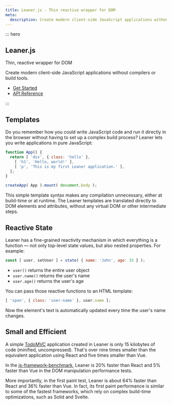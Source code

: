 ```yaml
---
title: Leaner.js - Thin reactive wrapper for DOM
meta:
  description: Create modern client-side JavaScript applications without compilers or build tools.
---
```


::: hero
<img src="/logo.svg" alt="">
<h2>Leaner.js</h2>
<p>Thin, reactive wrapper for DOM</p>
<p>Create modern client-side JavaScript applications without compilers or build tools.</p>
<ul>
  <li><a href="/guide/quick-start.html">Get Started<i class="i i-arrow-right"></i></a></li>
  <li><a href="/reference/">API Reference</a></li>
</ul>
:::

## Templates

Do you remember how you could write JavaScript code and run it directly in the browser without having to set up a complex build process? Leaner lets you write applications in pure JavaScript:

```js
function App() {
  return [ 'div', { class: 'hello' },
    [ 'h1', 'Hello, world!' ],
    [ 'p', 'This is my first Leaner application.' ],
  ];
}

createApp( App ).mount( document.body );
```

This simple template syntax makes any compilation unnecessary, either at build-time or at runtime. The Leaner templates are translated directly to DOM elements and attributes, without any virtual DOM or other intermediate steps.


## Reactive State

Leaner has a fine-grained reactivity mechanism in which everything is a function &mdash; not only top-level state values, but also nested properties. For example:

```js
const [ user, setUser ] = state( { name: 'John', age: 35 } );
```

 - `user()` returns the entire user object
 - `user.name()` returns the user's name
 - `user.age()` returns the user's age

You can pass those reactive functions to an HTML template:

```js
[ 'span', { class: 'user-name' }, user.name ];
```

Now the element's text is automatically updated every time the user's name changes.


## Small and Efficient

A simple [TodoMVC](https://todomvc.com/) application created in Leaner is only 15 kilobytes of code (minified, uncompressed). That's over nine times smaller than the equivalent application using React and five times smaller than Vue.

In the [js-framework-benchmark](https://github.com/krausest/js-framework-benchmark), Leaner is 20% faster than React and 5% faster than Vue in the DOM manipulation performance tests.

More importantly, in the first paint test, Leaner is about 64% faster than React and 36% faster than Vue. In fact, its first paint performance is similar to some of the fastest frameworks, which rely on complex build-time optimizations, such as Solid and Svelte.
